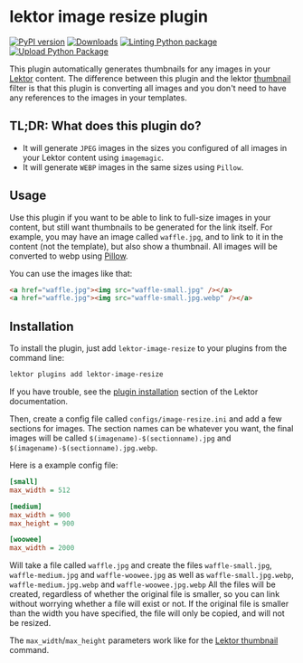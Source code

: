  lektor image resize plugin
============================
[![PyPI version](https://badge.fury.io/py/lektor-image-resize.svg)](https://badge.fury.io/py/lektor-image-resize)
 [![Downloads](https://pepy.tech/badge/lektor-image-resize)](https://pepy.tech/project/lektor-image-resize)
 [![Linting Python package](https://github.com/chaos-bodensee/lektor-image-resize/actions/workflows/pythonpackage.yml/badge.svg)](https://github.com/chaos-bodensee/lektor-image-resize/actions/workflows/pythonpackage.yml)
 [![Upload Python Package](https://github.com/chaos-bodensee/lektor-image-resize/actions/workflows/pythonpublish.yml/badge.svg)](https://github.com/chaos-bodensee/lektor-image-resize/actions/workflows/pythonpublish.yml)

This plugin automatically generates thumbnails for any images in your [Lektor](https://getlektor.com) content.
The difference between this plugin and the lektor [thumbnail](https://www.getlektor.com/docs/api/db/record/thumbnail/) filter is that this plugin is converting all images and you don't need to have any references to the images in your templates.

 TL;DR: What does this plugin do?
---------------------------------
+ It will generate ``JPEG`` images in the sizes you configured of all images in your Lektor content using ``imagemagic``.
+ It will generate ``WEBP`` images in the same sizes using ``Pillow``.

 Usage
-------
Use this plugin if you want to be able to link to full-size images in your content, but still want thumbnails to be generated for the link itself.
For example, you may have an image called ``waffle.jpg``, and to link to it in the content (not the template), but also show a thumbnail.
All images will be converted to webp using [Pillow](https://pypi.org/project/Pillow/).

You can use the images like that:
```html
<a href="waffle.jpg"><img src="waffle-small.jpg" /></a>
<a href="waffle.jpg"><img src="waffle-small.jpg.webp" /></a>
```

 Installation
--------------
To install the plugin, just add ``lektor-image-resize`` to your plugins from the command line:
```bash
lektor plugins add lektor-image-resize
```

If you have trouble, see the [plugin
installation](https://www.getlektor.com/docs/plugins/) section of the Lektor
documentation.

Then, create a config file called `configs/image-resize.ini` and add
a few sections for images. The section names can be whatever you want, the
final images will be called ``$(imagename)-$(sectionname).jpg`` and ``$(imagename)-$(sectionname).jpg.webp``.

Here is a example config file:

```ini
[small]
max_width = 512

[medium]
max_width = 900
max_height = 900

[woowee]
max_width = 2000
```

Will take a file called `waffle.jpg` and create the files `waffle-small.jpg`,
`waffle-medium.jpg` and `waffle-woowee.jpg` as well as `waffle-small.jpg.webp`,
`waffle-medium.jpg.webp` and `waffle-woowee.jpg.webp` All the files will be created,
regardless of whether the original file is smaller, so you can link without worrying
whether a file will exist or not. If the original file is smaller than the width
you have specified, the file will only be copied, and will not be resized.

The `max_width`/`max_height` parameters work like for the [Lektor
thumbnail](https://www.getlektor.com/docs/api/db/record/thumbnail/) command.
